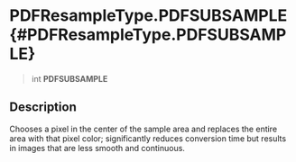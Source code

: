 PDFResampleType.PDFSUBSAMPLE {#PDFResampleType.PDFSUBSAMPLE}
============================

> int **PDFSUBSAMPLE**

Description
-----------

Chooses a pixel in the center of the sample area and replaces the entire
area with that pixel color; significantly reduces conversion time but
results in images that are less smooth and continuous.
